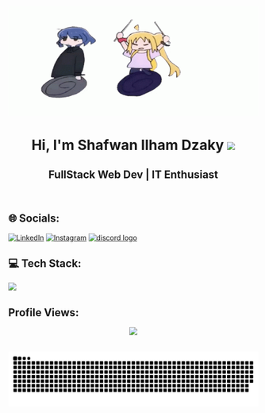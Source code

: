 <div align="center">
  <img src="ryo.gif" alt="GitHub Banner" width="100%" height="220px" />
</div>

##

<div align="center">
  <h1>
    Hi, I'm Shafwan Ilham Dzaky
    <img src="https://media.giphy.com/media/hvRJCLFzcasrR4ia7z/giphy.gif" width="45">
  </h1>
  <h2> FullStack Web Dev | IT Enthusiast</h2>
</div>

<br>

<div>
</div>

## 🌐 Socials:

<div align="left">
  <a href="https://www.linkedin.com/in/shafwan-ilham-dzaky" target="_blank"><img src="https://skillicons.dev/icons?i=linkedin" alt="LinkedIn" height="40px"></a>
  <a href="https://www.instagram.com/shffky_" target="_blank"><img src="https://skillicons.dev/icons?i=instagram" alt="Instagram" height="40px"></a>
  <a href="https://discord.com/users/shfwn_" target="_blank"><img src="https://skillicons.dev/icons?i=discord" height="40px" alt="discord logo" /></a>
</div>

## 💻 Tech Stack:

<p align="left">
  <a href="https://www.linkedin.com/in/shafwan-ilham-dzaky">
    <img src="https://skillicons.dev/icons?i=css,js,go,python,php,tailwindcss,bootstrap,mysql,npm,laravel,nodejs,svelte,react,git,github,figma" />
  </a>
</p>

## Profile Views:

<div align="center">
  <img src="https://profile-counter.glitch.me/shfwnz/count.svg?"  />
</div>

##

<picture>
  <source media="(prefers-color-scheme: dark)" srcset="https://raw.githubusercontent.com/shfwnz/shfwnz/output/github-snake-dark.svg" />
  <source media="(prefers-color-scheme: light)" srcset="https://raw.githubusercontent.com/shfwnz/shfwnz/output/github-snake.svg" />
  <img alt="github-snake" src="https://raw.githubusercontent.com/shfwnz/shfwnz/output/github-snake.svg" />
</picture>

<!--

## 📊 GitHub Stats:

![](https://github-readme-stats.vercel.app/api?username=shfwnz&theme=dark&hide_border=false&include_all_commits=false&count_private=false)
![](https://github-readme-streak-stats.herokuapp.com/?user=shfwnz&theme=dark&hide_border=false)<br/>
![](https://github-readme-stats.vercel.app/api/top-langs/?username=shfwnz&theme=dark&hide_border=false&include_all_commits=false&count_private=false&layout=compact)

-->
